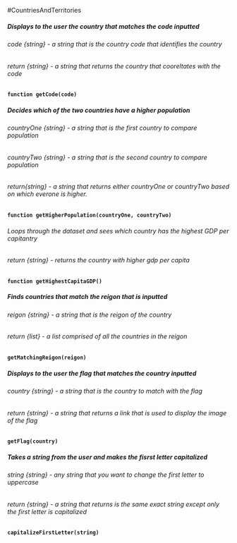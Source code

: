 #CountriesAndTerritories

##### Displays to the user the country that matches the code inputted
###### code {string} - a string that is the country code that identifies the country
###### return {string} - a string that returns the country that cooreltates with the code
**`function getCode(code)`**

##### Decides which of the two countries have a higher population
###### countryOne {string} - a string that is the first country to compare population
###### countryTwo {string} - a string that is the second country to compare population
###### return{string} - a string that returns either countryOne or countryTwo based on which everone is higher.
**`function getHigherPopulation(countryOne, countryTwo)`**

###### Loops through the dataset and sees which country has the highest GDP per capitantry
###### return {string} - returns the country with higher gdp per capita
**`function getHighestCapitaGDP()`**

##### Finds countries that match the reigon that is inputted 
###### reigon {string} - a string that is the reigon of the country 
###### return {list} - a list comprised of all the countries in the reigon
**`getMatchingReigon(reigon)`**

##### Displays to the user the flag that matches the country inputted
###### country {string} - a string that is the country to match with the flag 
###### return {string} - a string that returns a link that is used to display the image of the flag
**`getFlag(country)`**

##### Takes a string from the user and makes the fisrst letter capitalized
###### string {string} - any string that you want to change the first letter to uppercase
###### return {string} - a string that returns is the same exact string except only the first letter is capitalized
**`capitalizeFirstLetter(string)`**



